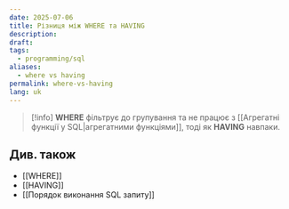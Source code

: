 ```yaml
---
date: 2025-07-06
title: Різниця між WHERE та HAVING
description: 
draft: 
tags:
  - programming/sql
aliases:
  - where vs having
permalink: where-vs-having
lang: uk
---
```


> [!info] **WHERE** фільтрує до групування та не працює з [[Агрегатні функції у SQL|агрегатними функціями]], тоді як **HAVING** навпаки.

## Див. також

- [[WHERE]]
- [[HAVING]]
- [[Порядок виконання SQL запиту]]
